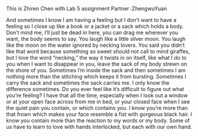 

This is Zhiren Chen with Lab 5 assignment
Partner :ZhengwuYuan


And sometimes I know I am having a feeling
but I don’t want to have a feeling so I close up
like a book or a jacket or a sack which holds
a body. Don’t mind me, I’ll just be dead in here,
you can drag me wherever you want, the body
seems to say. You laugh like a little silver moon.
You laugh like the moon on the water ignored
by necking lovers. You said you didn’t like that word
because something so sweet should not call to mind
giraffes, but I love the word “necking,” the way it twists
in on itself, like what I do to you when I want
to disappear in you, leave the sack of my body
strewn on the shore of you. Sometimes I’m inside
the sack and then sometimes I am nothing more
than the stitching which keeps it from bursting.
Sometimes I carry the sack and sometimes the sack
carries me. I only know the difference sometimes.
Do you ever feel like it’s difficult to figure out
what you’re feeling? I have that all the time, especially
when I look out a window or at your open face
across from me in bed, or your closed face
when I see the quiet pain you contain, or which
contains you. I know you’re more than that
frown which makes your face resemble a fist
with gorgeous black hair. I know you contain more
than the reaction to my words or my body.
Some of us have to learn to love with hands
interlocked, but each with our own hand.

